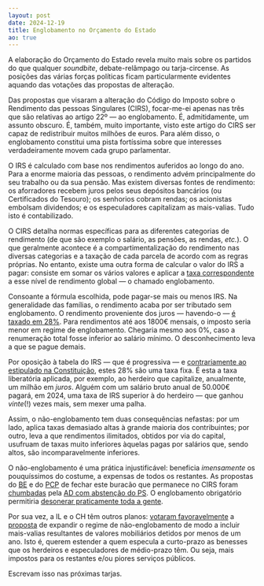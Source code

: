 ```yaml
---
layout: post
date: 2024-12-19
title: Englobamento no Orçamento do Estado
ao: true
---
```


A elaboração do Orçamento do Estado revela muito mais sobre os partidos do que qualquer _soundbite_, debate-relâmpago ou tarja-circense. As posições das várias forças políticas ficam particularmente evidentes aquando das votações das propostas de alteração.

Das propostas que visaram a alteração do Código do Imposto sobre o Rendimento das pessoas Singulares (CIRS), focar-me-ei apenas nas três que são relativas ao artigo 22º — ao englobamento. É, admitidamente, um assunto obscuro. É, também, muito importante, visto este artigo do CIRS ser capaz de redistribuir muitos milhões de euros. Para além disso, o englobamento constitui uma pista fortíssima sobre que interesses verdadeiramente movem cada grupo parlamentar.

O IRS é calculado com base nos rendimentos auferidos ao longo do ano. Para a enorme maioria das pessoas, o rendimento advém principalmente do seu trabalho ou da sua pensão. Mas existem diversas fontes de rendimento: os aforradores recebem juros pelos seus depósitos bancários (ou Certificados do Tesouro); os senhorios cobram rendas; os acionistas embolsam dividendos; e os especuladores capitalizam as mais-valias. Tudo isto é contabilizado.

O CIRS detalha normas específicas para as diferentes categorias de rendimento (de que são exemplo o salário, as pensões, as rendas, _etc._). O que geralmente acontece é a compartimentalização do rendimento nas diversas categorias e a taxação de cada parcela de acordo com as regras próprias. No entanto, existe uma outra forma de calcular o valor do IRS a pagar: consiste em somar os vários valores e aplicar a [taxa correspondente](https://info.portaldasfinancas.gov.pt/pt/informacao_fiscal/codigos_tributarios/cirs_rep/Pages/irs68.aspx) a esse nível de rendimento global — o chamado englobamento.

Consoante a fórmula escolhida, pode pagar-se mais ou menos IRS. Na generalidade das famílias, o rendimento acaba por ser tributado sem englobamento. O rendimento proveniente dos juros — havendo-o — [é taxado em 28%](https://info.portaldasfinancas.gov.pt/pt/informacao_fiscal/codigos_tributarios/cirs_rep/Pages/irs71.aspx). Para rendimentos até aos 1800€ mensais, o imposto seria menor em regime de englobamento. Chegaria mesmo aos 0%, caso a renumeração total fosse inferior ao salário mínimo. O desconhecimento leva a que se pague demais.

Por oposição à tabela do IRS — que é progressiva — e [contrariamente ao estipulado na Constituição](https://diariodarepublica.pt/dr/legislacao-consolidada/decreto-aprovacao-constituicao/1976-34520775-49512575), estes 28% são uma taxa fixa. É esta a taxa liberatória aplicada, por exemplo, ao herdeiro que capitalize, anualmente, um milhão em _juros_. Alguém com um salário bruto anual de 50.000€ pagará, em 2024, uma taxa de IRS superior à do herdeiro — que ganhou _vinte_(!) vezes mais, sem mexer uma palha.

Assim, o não-englobamento tem duas consequências nefastas: por um lado, aplica taxas demasiado altas à grande maioria dos contribuintes; por outro, leva a que rendimentos ilimitados, obtidos por via do capital, usufruam de taxas muito inferiores àquelas pagas por salários que, sendo altos, são incomparavelmente inferiores.

O não-englobamento é uma prática injustificável: beneficia _imensamente_ os pouquíssimos do costume, a expensas de todos os restantes. As propostas do [BE](https://app.parlamento.pt/webutils/docs/doc.pdf?Path=fsqiKo9VnjtmMsjLCdZ%2bdYP%2fIM0Ak1fRWa31N%2fUAIL%2ftuPXA1yYPjt9fao%2bFvvniOHJkMn%2byonO1Tdb8f5XBiXYhmu5CYCM2a7C2lguxZxZDHnZ8lEnulZYqLjS7qfyeCHef3gWcwQDmyAcLDlHcqxMrh7PJ6c0DOMw1Oz0HUYrcCYHRTPIbatC4zvqBn35tWeSeiHJeRqDE9FuBtO%2bSrfrQd06UGC5Udb4L3LTZgEAGmJezMnCQeVY5n1UBTaV8Mwb1%2fOlUpt5yA%2bMC21%2bReioLEa4Q7J%2foMVbMBKy7xI7%2fOaBDX%2b1oCxSyUEBGhN3wEaldQvTSOAjA%2bGkDMglhbOA7eLlk0TyQcyRqIbkg0V1n9yUzaR0ufRAyGhI38sfE&Fich=54535ede-06c0-4c02-8427-a19a76b9f906.pdf&Inline=true) e do [PCP](https://app.parlamento.pt/webutils/docs/doc.pdf?Path=mkojc1iCxZTui2ql8mvSgaXlpTkJxUSvLyIyS1dR2wDwsxf11qhg1MgFHoJVisfZtmYmxVFl6mSGgGuyHycyLgKDhgaSKr5ndt%2byNWUuzUoLqt%2fe7gKKmd7UgJ925Le%2bWgBPMwfxg1LO9RXjjfOYX%2b6nrb4LPOcquNbn7fRL6M9UjpoFXQZSUVlaHsB6lLZeboM%2fHU6h5L8t%2f1M90PQLjBA%2bOGRO6N5JIZO9Q4amgASXZGRrBycG%2bq9KciAJTMCVN9pU8uLQl9zMeOBmhXZ8LRjt%2fN3QYnj%2flLgWtU8ZZZl%2f53AXLFwDv2c%2b9RoMDrkYp46ODiv0i%2b9%2fpr6iNQ471ldX8ohBLmCN9uuA5be5nVo%3d&Fich=9e199b07-f9a6-4bc9-9bea-5c41210224c3.pdf&Inline=true) de fechar este buracão que permanece no CIRS foram [chumbadas](https://www.parlamento.pt/OrcamentoEstado/Paginas/DetalhePropostaAlteracao.aspx?BID=22063) pela [AD com abstenção do PS](https://www.parlamento.pt/OrcamentoEstado/Paginas/DetalhePropostaAlteracao.aspx?BID=22899).  O englobamento obrigatório permitiria [desonerar praticamente toda a gente](https://causapublica.org/estudos/a-fiscalidade-em-portugal/).

Por sua vez, a IL e o CH têm outros planos: [votaram favoravelmente](https://www.parlamento.pt/OrcamentoEstado/Paginas/DetalhePropostaAlteracao.aspx?BID=21542) a [proposta](https://app.parlamento.pt/webutils/docs/doc.pdf?Path=f%2bhOQrIYCcgMVYR2ibOwKXBdJuj8zknMxcuv6F%2f8eK3tkD1Lclg%2fzo1YYqNtyWBsHEltP1Y5SyYgeEkwnWp7iHZLZIMGmJt2qCMxN4rE4skr34lSqQ7ssT3WPNyQ93qxLTbs3YqBUrm%2fDsLrzAKCcfxBpxuALyf%2fIeG1y8G9IzXe2bzQmnmzV1CSJGMLx%2bklwOM0DCyk8OPqO9s0UerlSDmp7TqCSEF75EAdwYnBBw%2fk25T9hSus6WbQ20SldWUYeMlrVq7Kk1CkuIxgXMdOxCJe9p7kwqIygMJZTCmxPmtLXlqlScT850v0ZjMnXkuKhohWdB8wQTRh2aAgv6v19BreTiR8VrRAR3EbTgqc%2fZA%3d&Fich=cadd4cbd-0e6d-4fa9-968d-10fab3676462.pdf&Inline=true) de expandir o regime de não-englobamento de modo a incluir mais-valias resultantes de valores mobiliários detidos por menos de um ano. Isto é, querem estender a quem especula a curto-prazo as benesses que os herdeiros e especuladores de médio-prazo têm. Ou seja, mais impostos para os restantes e/ou piores serviços públicos.

Escrevam isso nas próximas tarjas.
